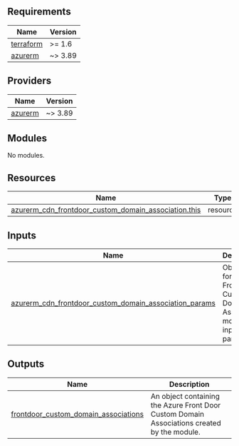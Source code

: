 <!-- BEGIN_TF_DOCS -->
<!-- markdown-table-prettify-ignore-start -->
## Requirements

| Name | Version |
|------|---------|
| <a name="requirement_terraform"></a> [terraform](#requirement\_terraform) | >= 1.6 |
| <a name="requirement_azurerm"></a> [azurerm](#requirement\_azurerm) | ~> 3.89 |

## Providers

| Name | Version |
|------|---------|
| <a name="provider_azurerm"></a> [azurerm](#provider\_azurerm) | ~> 3.89 |

## Modules

No modules.

## Resources

| Name | Type |
|------|------|
| [azurerm_cdn_frontdoor_custom_domain_association.this](https://registry.terraform.io/providers/hashicorp/azurerm/latest/docs/resources/cdn_frontdoor_custom_domain_association) | resource |

## Inputs

| Name | Description | Type | Default | Required |
|------|-------------|------|---------|:--------:|
| <a name="input_azurerm_cdn_frontdoor_custom_domain_association_params"></a> [azurerm\_cdn\_frontdoor\_custom\_domain\_association\_params](#input\_azurerm\_cdn\_frontdoor\_custom\_domain\_association\_params) | Object map for Azure Front Door Custom Domain Association module input parameters. | <pre>map(object({<br>    cdn_frontdoor_custom_domain_id = string       # Required<br>    cdn_frontdoor_route_ids        = list(string) # Required<br>  }))</pre> | n/a | yes |

## Outputs

| Name | Description |
|------|-------------|
| <a name="output_frontdoor_custom_domain_associations"></a> [frontdoor\_custom\_domain\_associations](#output\_frontdoor\_custom\_domain\_associations) | An object containing the Azure Front Door Custom Domain Associations created by the module. |
<!-- markdown-table-prettify-ignore-end -->

<!-- END_TF_DOCS -->